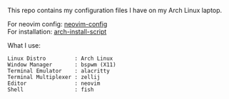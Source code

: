 This repo contains my configuration files I have on my Arch Linux laptop.

For neovim config: [neovim-config](https://github.com/yilmaz08/neovim-config) \
For installation: [arch-install-script](https://github.com/yilmaz08/arch-install-script)

What I use:
```
Linux Distro         : Arch Linux
Window Manager       : bspwm (X11)
Terminal Emulator    : alacritty
Terminal Multiplexer : zellij
Editor               : neovim
Shell                : fish
```
